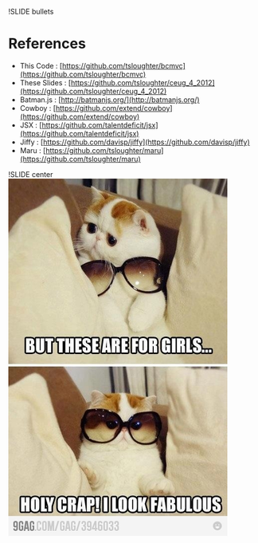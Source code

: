 !SLIDE bullets
# References #

* This Code : [https://github.com/tsloughter/bcmvc](https://github.com/tsloughter/bcmvc)
* These Slides : [https://github.com/tsloughter/ceug_4_2012](https://github.com/tsloughter/ceug_4_2012)
* Batman.js : [http://batmanjs.org/](http://batmanjs.org/)
* Cowboy : [https://github.com/extend/cowboy](https://github.com/extend/cowboy)
* JSX : [https://github.com/talentdeficit/jsx](https://github.com/talentdeficit/jsx)
* Jiffy : [https://github.com/davisp/jiffy](https://github.com/davisp/jiffy)
* Maru : [https://github.com/tsloughter/maru](https://github.com/tsloughter/maru)

!SLIDE center
![Fab](fab.jpg)
